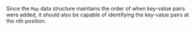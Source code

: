 Since the `Map` data structure maintains the order of when key-value pairs were added, it should also be capable of identifying the key-value pairs at the nth position.
